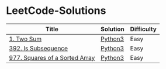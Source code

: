 # LeetCode-Solutions
 
| Title | Solution | Difficulty |
| ----- | -------- | ---------- |
|[1. Two Sum](https://leetcode.com/problems/two-sum/) | [Python3](./python3/1.%Two%Sum.py)|Easy|
|[392. Is Subsequence](https://leetcode.com/problems/is-subsequence/) | [Python3](./python3/392.%20Is%20Subsequence.py)|Easy|
|[977. Squares of a Sorted Array](https://leetcode.com/problems/squares-of-a-sorted-array/) | [Python3](./python3/977.%20Squares%20of%20a%20Sorted%20Array.py)|Easy|
